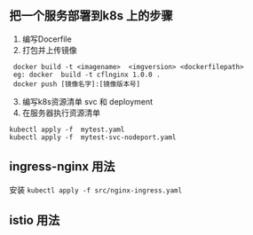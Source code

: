


## 把一个服务部署到k8s 上的步骤


1.  编写Docerfile  
2.  打包并上传镜像

```
 docker build -t <imagename>  <imgversion> <dockerfilepath>
 eg: docker  build -t cflnginx 1.0.0 .
 docker push [镜像名字]:[镜像版本号]
```

3. 编写k8s资源清单  svc 和 deployment
4. 在服务器执行资源清单

```
kubectl apply -f  mytest.yaml 
kubectl apply -f  mytest-svc-nodeport.yaml 

```


## ingress-nginx 用法

安装
`kubectl apply -f src/nginx-ingress.yaml `

## istio 用法


